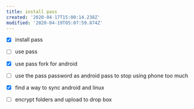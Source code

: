 ```yaml
---
title: install pass
created: '2020-04-17T15:00:14.238Z'
modified: '2020-04-19T05:07:59.874Z'
---
```


- [x] install pass
- [ ] use pass
- [x] use pass fork for android 
- [ ] use the pass password as android pass to stop using phone too much
- [x] find a way to sync android and linux 
- [ ] encrypt folders and upload to drop box 

